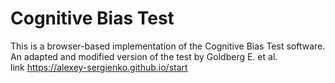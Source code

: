 # Cognitive Bias Test

This is a browser-based implementation of the Cognitive Bias Test software.  
An adapted and modified version of the test by Goldberg E. et al.  
link https://alexey-sergienko.github.io/start

